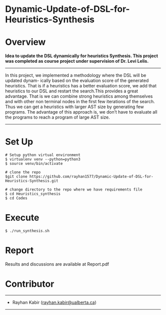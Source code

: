# Dynamic-Update-of-DSL-for-Heuristics-Synthesis
# Overview
**Idea to update the DSL dynamically for heuristics Synthesis. This project was completed as course project under supervision of Dr. Levi Lelis.**

---
In this project, we implemented a methodology where the DSL will be updated dynam-
ically based on the evaluation score of the generated heuristics. That is if a heuristics has
a better evaluation score, we add that heuristics to our DSL and restart the search.This
provides a great advantage. That is we can combine strong heuristics among themselves and
with other non terminal nodes in the first few iterations of the search. Thus we can get a
heuristics with larger AST size by generating few programs. The advantage of this approach
is, we don’t have to evaluate all the programs to reach a program of large AST size.

---


# Set Up
```
# Setup python virtual environment
$ virtualenv venv --python=python3
$ source venv/bin/activate

# clone the repo
$git clone https://github.com/rayhan1577/Dynamic-Update-of-DSL-for-Heuristics-Synthesis.git

# change directory to the repo where we have requirements file
$ cd Heuristics_synthesis
$ cd Codes

```
# Execute
```
$ ./run_synthesis.sh
```


# Report

Results and discussions are available at Report.pdf


# Contributor
---
- Rayhan Kabir (rayhan.kabir@ualberta.ca)
---
